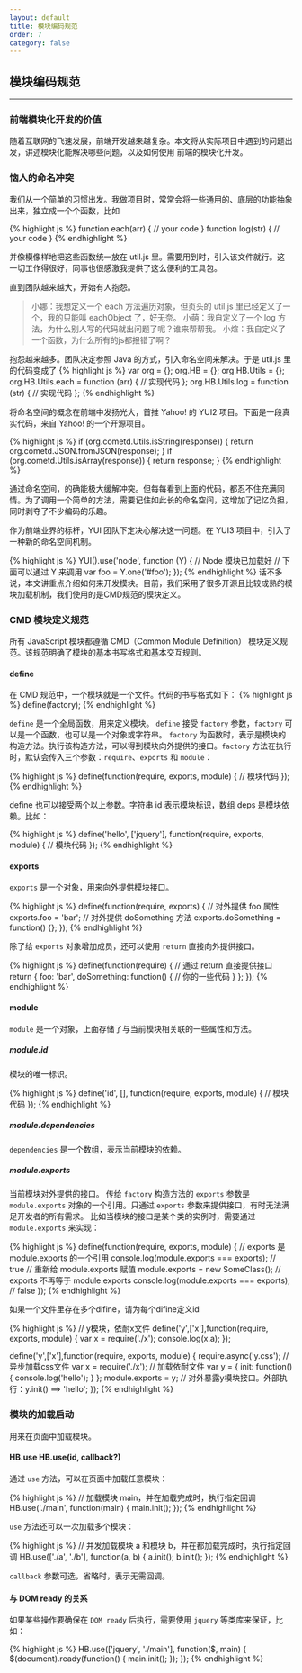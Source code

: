 ```yaml
---
layout: default
title: 模块编码规范
order: 7
category: false
---
```


## 模块编码规范
----------

### 前端模块化开发的价值
随着互联网的飞速发展，前端开发越来越复杂。本文将从实际项目中遇到的问题出发，讲述模块化能解决哪些问题，以及如何使用 前端的模块化开发。

### 恼人的命名冲突
我们从一个简单的习惯出发。我做项目时，常常会将一些通用的、底层的功能抽象出来，独立成一个个函数，比如

{% highlight js %}
function each(arr) {
  // your code
}
function log(str) {
  // your code
}
{% endhighlight %}

并像模像样地把这些函数统一放在 util.js 里。需要用到时，引入该文件就行。这一切工作得很好，同事也很感激我提供了这么便利的工具包。

直到团队越来越大，开始有人抱怨。

> 小娜：我想定义一个 each 方法遍历对象，但页头的 util.js 里已经定义了一个，我的只能叫 eachObject 了，好无奈。
> 小萌：我自定义了一个 log 方法，为什么别人写的代码就出问题了呢？谁来帮帮我。
> 小煊：我自定义了一个函数，为什么所有的js都报错了啊？

抱怨越来越多。团队决定参照 Java 的方式，引入命名空间来解决。于是 util.js 里的代码变成了
{% highlight js %}
var org = {};
org.HB = {};
org.HB.Utils = {};
org.HB.Utils.each = function (arr) {
  // 实现代码
};
org.HB.Utils.log = function (str) {
  // 实现代码
};
{% endhighlight %}

将命名空间的概念在前端中发扬光大，首推 Yahoo! 的 YUI2 项目。下面是一段真实代码，来自 Yahoo! 的一个开源项目。

{% highlight js %}
if (org.cometd.Utils.isString(response)) {
  return org.cometd.JSON.fromJSON(response);
}
if (org.cometd.Utils.isArray(response)) {
  return response;
}
{% endhighlight %}

通过命名空间，的确能极大缓解冲突。但每每看到上面的代码，都忍不住充满同情。为了调用一个简单的方法，需要记住如此长的命名空间，这增加了记忆负担，同时剥夺了不少编码的乐趣。

作为前端业界的标杆，YUI 团队下定决心解决这一问题。在 YUI3 项目中，引入了一种新的命名空间机制。

{% highlight js %}
YUI().use('node', function (Y) {
  // Node 模块已加载好
  // 下面可以通过 Y 来调用
  var foo = Y.one('#foo');
});
{% endhighlight %}
话不多说，本文讲重点介绍如何来开发模块。目前，我们采用了很多开源且比较成熟的模块加载机制，我们使用的是CMD规范的模块定义。

### CMD 模块定义规范
所有 JavaScript 模块都遵循 CMD（Common Module Definition） 模块定义规范。该规范明确了模块的基本书写格式和基本交互规则。

#### define
在 CMD 规范中，一个模块就是一个文件。代码的书写格式如下：
{% highlight js %}
define(factory);
{% endhighlight %}

`define` 是一个全局函数，用来定义模块。 `define` 接受 `factory` 参数，`factory` 可以是一个函数，也可以是一个对象或字符串。 `factory` 为函数时，表示是模块的构造方法。执行该构造方法，可以得到模块向外提供的接口。`factory` 方法在执行时，默认会传入三个参数：`require`、`exports` 和 `module`：

{% highlight js %}
define(function(require, exports, module) {
  // 模块代码
});
{% endhighlight %}

define 也可以接受两个以上参数。字符串 id 表示模块标识，数组 deps 是模块依赖。比如：

{% highlight js %}
define('hello', ['jquery'], function(require, exports, module) {
  // 模块代码
});
{% endhighlight %}

#### exports
`exports` 是一个对象，用来向外提供模块接口。

{% highlight js %}
define(function(require, exports) {
  // 对外提供 foo 属性
  exports.foo = 'bar';
  // 对外提供 doSomething 方法
  exports.doSomething = function() {};
});
{% endhighlight %}

除了给 `exports` 对象增加成员，还可以使用 `return` 直接向外提供接口。

{% highlight js %}
define(function(require) {
  // 通过 return 直接提供接口
  return {
    foo: 'bar',
    doSomething: function() {
        // 你的一些代码
    }
  };
});
{% endhighlight %}

#### module
`module` 是一个对象，上面存储了与当前模块相关联的一些属性和方法。

##### module.id
模块的唯一标识。

{% highlight js %}
define('id', [], function(require, exports, module) {
  // 模块代码
});
{% endhighlight %}

##### module.dependencies
`dependencies` 是一个数组，表示当前模块的依赖。

##### module.exports
当前模块对外提供的接口。 传给 `factory` 构造方法的 `exports` 参数是 `module.exports` 对象的一个引用。只通过 `exports` 参数来提供接口，有时无法满足开发者的所有需求。 比如当模块的接口是某个类的实例时，需要通过 `module.exports` 来实现：

{% highlight js %}
define(function(require, exports, module) {
  // exports 是 module.exports 的一个引用
  console.log(module.exports === exports); // true
  // 重新给 module.exports 赋值
  module.exports = new SomeClass();
  // exports 不再等于 module.exports
  console.log(module.exports === exports); // false
});
{% endhighlight %}

如果一个文件里存在多个difine，请为每个difine定义id

{% highlight js %}
// y模块，依耐x文件
define('y',['x'],function(require, exports, module) {
  var x = require('./x');
  console.log(x.a);
});

define('y',['x'],function(require, exports, module) {
  require.async('y.css');  // 异步加载css文件
  var x = require('./x');  // 加载依耐文件
  var y = {
     init: function(){
         console.log('hello');
     }
  };
  module.exports = y; // 对外暴露y模块接口。外部执行：y.init() ==> 'hello';
});
{% endhighlight %}

### 模块的加载启动
用来在页面中加载模块。

#### HB.use HB.use(id, callback?)
通过 `use` 方法，可以在页面中加载任意模块：

{% highlight js %}
// 加载模块 main，并在加载完成时，执行指定回调
HB.use('./main', function(main) {
  main.init();
});
{% endhighlight %}

`use` 方法还可以一次加载多个模块：

{% highlight js %}
// 并发加载模块 a 和模块 b，并在都加载完成时，执行指定回调
HB.use(['./a', './b'], function(a, b) {
  a.init();
  b.init();
});
{% endhighlight %}

`callback` 参数可选，省略时，表示无需回调。

#### 与 DOM ready 的关系
如果某些操作要确保在 `DOM ready` 后执行，需要使用 `jquery` 等类库来保证，比如：

{% highlight js %}
HB.use(['jquery', './main'], function($, main) {
  $(document).ready(function() {
    main.init();
  });
});
{% endhighlight %}
